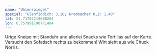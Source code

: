 ```yaml
---
name: "Uhlenspiegel"
special: "Glenfiddich: 3,10; Krombacher 0,2: 1,40"
lat: 51.71702219688264
lon: 8.757991790771484
---
```

Urige Kneipe mit Standuhr und allerlei Snacks wie Tortillas auf der Karte. Versucht den Sofatisch rechts zu bekommen! Wirt sieht aus wie Chuck Norris.
